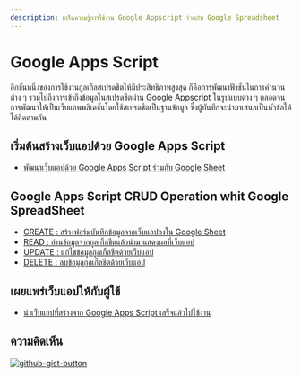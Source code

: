 ```yaml
---
description: เกร็ดความรู้การใช้งาน Google Appscript ร่วมกับ Google Spreadsheet
---
```


# Google Apps Script

อีกขั้นหนึ่งของการใช้งานกูลเกิ้ลสเปรดชีตให้มีประสิทธิภาพสูงสุด ก็คือการพัฒนาฟังชั่นในการคำนวนต่าง ๆ รวมไปถึงการเข้าถึงข้อมูลในสเปรดชีตผ่าน Google Appscript ในรูปแบบต่าง ๆ ตลอดจนการพัฒนาให้เป็นเว็บแอพพลิเคชั่นโดยใช้สเปรดชีตเป็นฐานข้อมูล ซึ่งผู้บันทึกจะนำมาเสนอเป็นหัวข้อให้ได้ติดตามกัน

## เริ่มต้นสร้างเว็บแอปด้วย Google Apps Script

- [พัฒนาเว็บแอปด้วย Google Apps Script ร่วมกับ Google Sheet][start]

## Google Apps Script CRUD Operation whit Google SpreadSheet

- [CREATE : สร้างฟอร์มบันทึกข้อมูลจากเว็บแอปลงใน Google Sheet][create]
- [READ   : อ่านข้อมูลจากกูลเกิ้ลชีตแล้วนำมาแสดงผลที่เว็บแอป][read]
- [UPDATE : แก้ไขข้อมูลกูลเกิ้ลชีตด้วยเว็บแอป][update]
- [DELETE : ลบข้อมูลกูลเกิ้ลชีตด้วยเว็บแอป][delete]

## เผยแพร่เว็บแอปให้กับผู้ใช้

- [นำเว็บแอปที่สร้างจาก Google Apps Script เสร็จแล้วไปใช้งาน][web_export]

[start]: https://kms74.gitbook.io/learn-to-be/google-apps-script/google-apps-script-google-sheet
[create]: https://kms74.gitbook.io/learn-to-be/google-apps-script/form-insert-data-to-google-sheet
[read]: https://kms74.gitbook.io/learn-to-be/google-apps-script/read-google-sheet-to-web-app
[update]: https://kms74.gitbook.io/learn-to-be/google-apps-script/google-apps-script
[delete]: https://kms74.gitbook.io/learn-to-be/google-apps-script/web-app-delete-row-from-sheet
[web_export]: https://kms74.gitbook.io/learn-to-be/google-apps-script/deploy-web-app

## ความคิดเห็น

[![github-gist-button](https://user-images.githubusercontent.com/52767363/191145099-9f4a51a2-35cc-495f-82e1-284d769a9052.png)][comment]

[comment]: https://gist.github.com/Komsan74/
